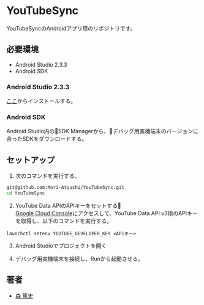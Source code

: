 # YouTubeSync
YouTubeSyncのAndroidアプリ用のリポジトリです。

## 必要環境
* Android Studio 2.3.3
* Android SDK

### Android Studio 2.3.3
[ここ](https://developer.android.com/studio/archive.html)からインストールする。

### Android SDK
Android Studio内のSDK Managerから、デバッグ用実機端末のバージョンに合ったSDKをダウンロードする。

## セットアップ
1. 次のコマンドを実行する。
```sh
git@github.com:Mori-Atsushi/YouTubeSync.git
cd YouTubeSync
```

2. YouTube Data APIのAPIキーをセットする\
[Google Cloud Console](https://console.developers.google.com/)にアクセスして、YouTube Data API v3用のAPIキーを取得し、以下のコマンドを実行する。
```
launchctl setenv YOUTUBE_DEVELOPER_KEY <APIキー>
```

3. Android Studioでプロジェクトを開く

4. デバッグ用実機端末を接続し、Runから起動させる。

## 著者
* [森 篤史](@Mori-Atsushi)
